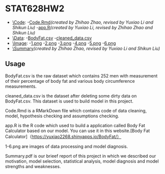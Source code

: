 # STAT628HW2

- [\Code](https://github.com/li2268/STAT628HW2/tree/main/Code):
  -[Code.Rmd](https://github.com/li2268/STAT628HW2/blob/main/Code/Code.Rmd)*(created by Zhihao Zhao, revised by Yuxiao Li and Shikun Liu)*
  -[app.R](https://github.com/li2268/STAT628HW2/blob/main/Code/app.R)*(created by Yuxiao Li, revised by Zhihao Zhao and Shikun Liu)*
- [\Data](https://github.com/li2268/STAT628HW2/tree/main/Data):
  -[BodyFat.csv](https://github.com/li2268/STAT628HW2/blob/main/Data/BodyFat.csv)
  -[cleaned_data.csv](https://github.com/li2268/STAT628HW2/blob/main/Data/cleaned_data.csv)
- [\Image](https://github.com/li2268/STAT628HW2/tree/main/Image):
  -[1.png](https://github.com/li2268/STAT628HW2/blob/main/Image/1.png)
  -[2.png](https://github.com/li2268/STAT628HW2/blob/main/Image/2.png)
  -[3.png](https://github.com/li2268/STAT628HW2/blob/main/Image/3.png)
  -[4.png](https://github.com/li2268/STAT628HW2/blob/main/Image/4.png)
  -[5.png](https://github.com/li2268/STAT628HW2/blob/main/Image/5.png)
  -[6.png](https://github.com/li2268/STAT628HW2/blob/main/Image/6.png)
- [\Summary](https://github.com/li2268/STAT628HW2/blob/main/Summary.pdf)*(created by Zhihao Zhao, revised by Yuxiao Li and Shikun Liu)*

## Usage
BodyFat.csv is the raw dataset which contains 252 men with measurement of their percentage of body fat and various body circumference measurements.

cleaned_data.csv is the dataset after deleting some dirty data on BodyFat.csv. This dataset is used to build model in this project.

Code.Rmd is a RMarkDown file which contains code of data cleaning, model, hypothesis checking and assumptions checking.

app.R is the R code which used to build a application called Body Fat Calculator based on our model. You can use it in this website.[Body Fat Calculator]（https://yuxiao2268.shinyapps.io/BodyFat/）

1-6.png are images of data processing and model diagnosis.

Summary.pdf is our brieef report of this project in which we described our motivation, model selection, statistical analysis, model diagnosis and model strengths and weaknesses.
